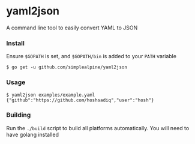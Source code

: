 # yaml2json

A command line tool to easily convert YAML to JSON

### Install
Ensure `$GOPATH` is set, and `$GOPATH/bin` is added to your `PATH` variable
```
$ go get -u github.com/simplealpine/yaml2json
```

### Usage
```
$ yaml2json examples/example.yaml
{"github":"https://github.com/hoshsadiq","user":"hosh"}
```

### Building

Run the `./build` script to build all platforms automatically. You will need to have golang installed
